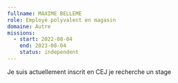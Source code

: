 ```yaml
---
fullname: MAXIME BELLEME
role: Employé polyvalent en magasin 
domaine: Autre
missions:
  - start: 2022-08-04
    end: 2023-08-04
    status: independent
---
```


Je suis actuellement inscrit en CEJ je recherche un stage  

